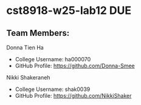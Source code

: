 # cst8918-w25-lab12 DUE

## Team Members:
Donna Tien Ha
  - College Username: ha000070
  - GitHub Profile: https://github.com/Donna-Smee

Nikki Shakeraneh
  - College Username: shak0039
  - GitHub Profile: https://github.com/NikkiShaker

